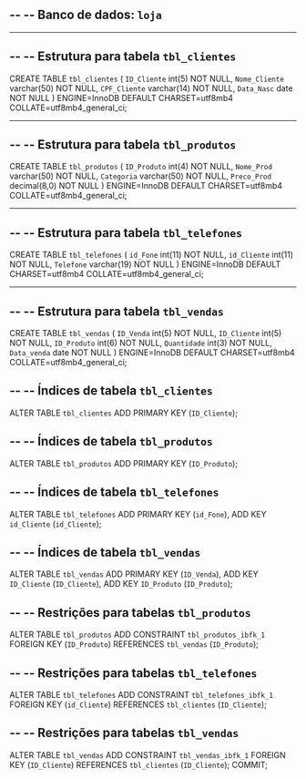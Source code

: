 --
-- Banco de dados: `loja`
--

-- --------------------------------------------------------

--
-- Estrutura para tabela `tbl_clientes`
--

CREATE TABLE `tbl_clientes` (
  `ID_Cliente` int(5) NOT NULL,
  `Nome_Cliente` varchar(50) NOT NULL,
  `CPF_Cliente` varchar(14) NOT NULL,
  `Data_Nasc` date NOT NULL
) ENGINE=InnoDB DEFAULT CHARSET=utf8mb4 COLLATE=utf8mb4_general_ci;

-- --------------------------------------------------------

--
-- Estrutura para tabela `tbl_produtos`
--

CREATE TABLE `tbl_produtos` (
  `ID_Produto` int(4) NOT NULL,
  `Nome_Prod` varchar(50) NOT NULL,
  `Categoria` varchar(50) NOT NULL,
  `Preco_Prod` decimal(8,0) NOT NULL
) ENGINE=InnoDB DEFAULT CHARSET=utf8mb4 COLLATE=utf8mb4_general_ci;

-- --------------------------------------------------------

--
-- Estrutura para tabela `tbl_telefones`
--

CREATE TABLE `tbl_telefones` (
  `id_Fone` int(11) NOT NULL,
  `id_Cliente` int(11) NOT NULL,
  `Telefone` varchar(19) NOT NULL
) ENGINE=InnoDB DEFAULT CHARSET=utf8mb4 COLLATE=utf8mb4_general_ci;

-- --------------------------------------------------------

--
-- Estrutura para tabela `tbl_vendas`
--

CREATE TABLE `tbl_vendas` (
  `ID_Venda` int(5) NOT NULL,
  `ID_Cliente` int(5) NOT NULL,
  `ID_Produto` int(6) NOT NULL,
  `Quantidade` int(3) NOT NULL,
  `Data_venda` date NOT NULL
) ENGINE=InnoDB DEFAULT CHARSET=utf8mb4 COLLATE=utf8mb4_general_ci;

--
-- Índices de tabela `tbl_clientes`
--
ALTER TABLE `tbl_clientes`
  ADD PRIMARY KEY (`ID_Cliente`);

--
-- Índices de tabela `tbl_produtos`
--
ALTER TABLE `tbl_produtos`
  ADD PRIMARY KEY (`ID_Produto`);

--
-- Índices de tabela `tbl_telefones`
--
ALTER TABLE `tbl_telefones`
  ADD PRIMARY KEY (`id_Fone`),
  ADD KEY `id_Cliente` (`id_Cliente`);

--
-- Índices de tabela `tbl_vendas`
--
ALTER TABLE `tbl_vendas`
  ADD PRIMARY KEY (`ID_Venda`),
  ADD KEY `ID_Cliente` (`ID_Cliente`),
  ADD KEY `ID_Produto` (`ID_Produto`);

--
-- Restrições para tabelas `tbl_produtos`
--
ALTER TABLE `tbl_produtos`
  ADD CONSTRAINT `tbl_produtos_ibfk_1` FOREIGN KEY (`ID_Produto`) REFERENCES `tbl_vendas` (`ID_Produto`);

--
-- Restrições para tabelas `tbl_telefones`
--
ALTER TABLE `tbl_telefones`
  ADD CONSTRAINT `tbl_telefones_ibfk_1` FOREIGN KEY (`id_Cliente`) REFERENCES `tbl_clientes` (`ID_Cliente`);

--
-- Restrições para tabelas `tbl_vendas`
--
ALTER TABLE `tbl_vendas`
  ADD CONSTRAINT `tbl_vendas_ibfk_1` FOREIGN KEY (`ID_Cliente`) REFERENCES `tbl_clientes` (`ID_Cliente`);
COMMIT;
